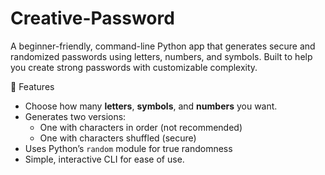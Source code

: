 # Creative-Password
A beginner-friendly, command-line Python app that generates secure and randomized passwords using letters, numbers, and symbols. Built to help you create strong passwords with customizable complexity.

🚀 Features

- Choose how many **letters**, **symbols**, and **numbers** you want.
- Generates two versions:
  - One with characters in order (not recommended)
  - One with characters shuffled (secure)
- Uses Python’s `random` module for true randomness
- Simple, interactive CLI for ease of use.
